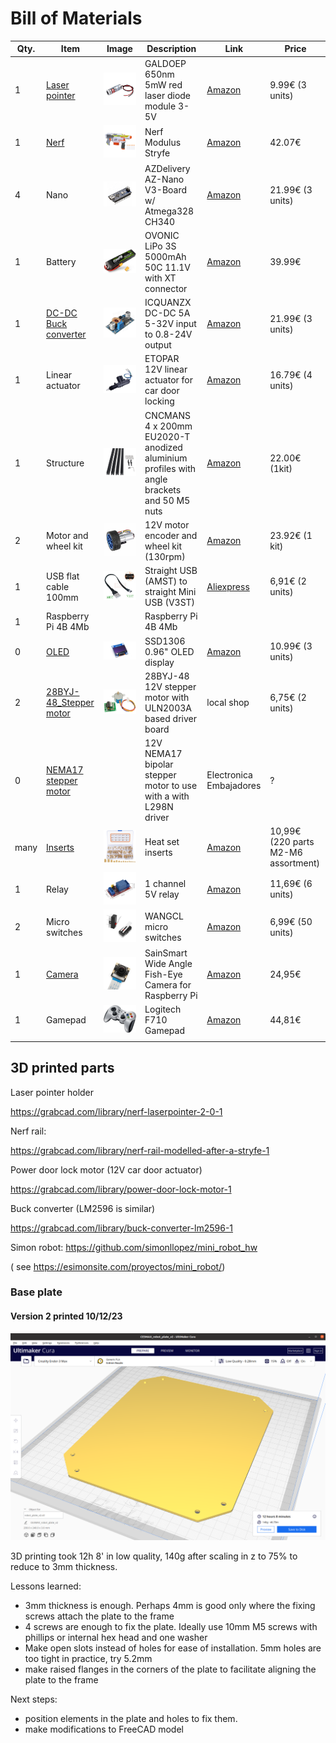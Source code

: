 # Bill of Materials

| Qty. | Item                                                | Image                                         | Description                                                  | Link                                                         | Price                               |
| ---- | --------------------------------------------------- | --------------------------------------------- | ------------------------------------------------------------ | ------------------------------------------------------------ | ----------------------------------- |
| 1    | [Laser pointer](./BOM/laser_pointer.md)             | ![](./BOM/assets/laser.jpg)                   | GALDOEP 650nm 5mW red laser diode module 3-5V                | [Amazon](https://www.amazon.es/dp/B09J3TB26H)                | 9.99€ (3  units)                    |
| 1    | [Nerf](./BOM/nerf.md)                               | ![](./BOM/assets/nerf_stryfe.jpg)             | Nerf Modulus Stryfe                                          | [Amazon](https://www.amazon.es/gp/product/B072PYD365)        | 42.07€                              |
| 4    | Nano                                                | ![](./BOM/assets/arduino_nano.jpg)            | AZDelivery AZ-Nano V3-Board w/ Atmega328 CH340               | [Amazon]()                                                   | 21.99€ (3 units)                    |
| 1    | Battery                                             | ![](./BOM/assets/battery.jpg)                 | OVONIC LiPo 3S 5000mAh 50C 11.1V with XT connector           | [Amazon]()                                                   | 39.99€                              |
| 1    | [DC-DC Buck converter](./BOM/buck_converter.md)     | ![](./BOM/assets/buck_converter.jpg)          | ICQUANZX DC-DC 5A 5-32V input to 0.8-24V output              | [Amazon](https://www.amazon.es/dp/B07VQ89RZG)                | 21.99€ (3 units)                    |
| 1    | Linear actuator                                     | ![](./BOM/assets/linear_actuator.jpg)         | ETOPAR 12V linear actuator for car door locking              | [Amazon](https://www.amazon.es/gp/product/B08NG6LTY2)        | 16.79€ (4 units)                    |
| 1    | Structure                                           | ![](./BOM/assets/structure.jpg)               | CNCMANS 4 x 200mm EU2020-T anodized aluminium profiles with angle brackets and 50 M5 nuts | [Amazon](https://www.amazon.es/dp/B0BX686QY5)                | 22.00€ (1kit)                       |
| 2    | Motor and wheel kit                                 | ![](./BOM/assets/motor_encoder_wheel_kit.jpg) | 12V motor encoder and wheel kit (130rpm)                     | [Amazon](https://www.amazon.es/dp/B07WT22RNK)                | 23.92€ (1 kit)                      |
| 1    | USB flat cable 100mm                                | ![](./BOM/assets/usb_cable.jpg)               | Straight USB (AMST) to straight Mini USB (V3ST)              | [Aliexpress](https://es.aliexpress.com/item/1005002551406991.html?spm=a2g0n.order_detail.order_detail_item.3.578739d32xzMxK&gatewayAdapt=glo2esp) | 6,91€ (2 units)                     |
| 1    | Raspberry Pi 4B 4Mb                                 |                                               | Raspberry Pi 4B 4Mb                                          |                                                              |                                     |
| 0    | [OLED](./BOM/OLED.md)                               | ![](./BOM/assets/OLED.jpg)                    | SSD1306 0.96" OLED display                                   | [Amazon](https://www.amazon.es/dp/B09GVTRB2W)                | 10.99€ (3 units)                    |
| 2    | [28BYJ-48_Stepper motor](./BOM/28BYJ-48_stepper.md) | ![](./BOM/assets/stepper.png)                 | 28BYJ-48 12V stepper motor with ULN2003A based driver board  | local shop                                                   | 6,75€ (2 units)                     |
| 0    | [NEMA17 stepper motor](./BOM/NEMA17_stepper.md)     |                                               | 12V NEMA17 bipolar stepper motor to use with a with L298N driver | Electronica Embajadores                                      | ?                                   |
| many | [Inserts](./BOM/inserts.md)                         | ![](./BOM/assets/inserts.jpg)                 | Heat set inserts                                             | [Amazon](https://www.amazon.es/gp/product/B0B2DMWFT2/)       | 10,99€ (220 parts M2-M6 assortment) |
| 1    | Relay                                               | ![](./BOM/assets/relay.jpg)                   | 1 channel 5V relay                                           | [Amazon](https://www.amazon.es/gp/product/B09GY34ZFQ)        | 11,69€ (6 units)                    |
| 2    | Micro switches                                      | ![](./BOM/assets/micro_switch.jpg)            | WANGCL micro switches                                        | [Amazon](https://www.amazon.es/gp/product/)                  | 6,99€ (50 units)                    |
| 1    | [Camera](./BOM/Camera.md)                           | ![](./BOM/assets/wide_angle_camera.jpg)       | SainSmart Wide Angle Fish-Eye Camera for Raspberry Pi        | [Amazon](https://www.amazon.es/dp/B00N1YJKFS)                | 24,95€                              |
| 1    | Gamepad                                             | ![](./BOM/assets/gamepad.jpg)                 | Logitech F710 Gamepad                                        | [Amazon](https://www.amazon.es/dp/B00CJAEX5M)                | 44,81€                              |
|      |                                                     |                                               |                                                              |                                                              |                                     |

## 3D printed parts

Laser pointer holder 

https://grabcad.com/library/nerf-laserpointer-2-0-1

Nerf rail:

https://grabcad.com/library/nerf-rail-modelled-after-a-stryfe-1

Power door lock motor (12V car door actuator)

https://grabcad.com/library/power-door-lock-motor-1

Buck converter (LM2596 is similar)

https://grabcad.com/library/buck-converter-lm2596-1

Simon robot: https://github.com/simonllopez/mini_robot_hw 

( see https://esimonsite.com/proyectos/mini_robot/)

### Base plate 

#### Version 2 printed 10/12/23

![](./BOM/assets/base_plate_v2.png)

3D printing took 12h 8' in low quality, 140g after scaling in z to 75% to reduce to 3mm thickness.

Lessons learned: 

* 3mm thickness is enough. Perhaps 4mm is good only where the fixing screws attach the plate to the frame
* 4 screws are enough to fix the plate. Ideally use 10mm M5 screws with phillips or internal hex head and one washer 
* Make open slots instead of holes for ease of installation. 5mm holes are too tight in practice, try 5.2mm
* make raised flanges in the corners of the plate to facilitate aligning the plate to the frame

Next steps: 

* position elements in the plate and holes to fix them.
* make modifications to FreeCAD model
